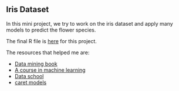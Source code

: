 ## Iris Dataset

In this mini project, we try to work on the iris dataset and apply many models to predict the flower species.

The final R file is [here](https://github.com/abishekarun/iris/blob/master/iris_data.R) for this project.

The resources that helped me are:

+ [Data mining book](https://www.amazon.com/dp/0123748569?tag=inspiredalgor-20)
+ [A course in machine learning](http://ciml.info/)
+ [Data school](https://www.dataschool.io/resources/) 
+ [caret models](https://rdrr.io/cran/caret/man/models.html)

